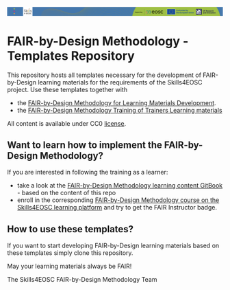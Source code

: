 ![](./resources/attachments/header.png)

# FAIR-by-Design Methodology - Templates Repository

This repository hosts all templates necessary for the development of FAIR-by-Design learning materials for the requirements of the Skills4EOSC project.
Use these templates together with 

- the [FAIR-by-Design Methodology for Learning Materials Development](https://fair-by-design-methodology.github.io/FAIR-by-Design_Book/).
- the [FAIR-by-Design Methodology Training of Trainers Learning materials](https://fair-by-design-methodology.github.io/FAIR-by-Design_ToT/latest/)

All content is available under CC0 [license](./LICENSE).


## Want to learn how to implement the FAIR-by-Design Methodology?

If you are interested in following the training as a learner:

- take a look at the [FAIR-by-Design Methodology learning content GitBook](https://fair-by-design-methodology.github.io/FAIR-by-Design_ToT/latest/) - based on the content of this repo
- enroll in the corresponding [FAIR-by-Design Methodology course on the Skills4EOSC learning platform](https://learning.skills4eosc.eu/course/view.php?id=19) and try to get the FAIR Instructor badge.


## How to use these templates?

If you want to start developing FAIR-by-Design learning materials based on these templates simply clone this repository.



May your learning materials always be FAIR!


The Skills4EOSC FAIR-by-Design Methodology Team

